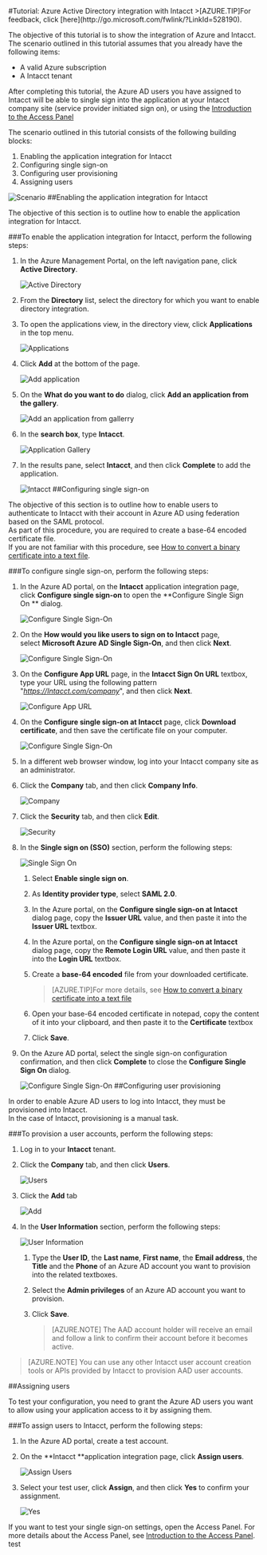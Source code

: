 <properties pageTitle="Tutorial: Azure Active Directory integration with Intacct | Microsoft Azure" description="Learn how to use Intacct with Azure Active Directory to enable single sign-on, automated provisioning, and more!." services="active-directory" authors="MarkusVi"  documentationCenter="na" manager="stevenpo"/>
<tags ms.service="active-directory" ms.devlang="na" ms.topic="article" ms.tgt_pltfrm="na" ms.workload="identity" ms.date="08/01/2015" ms.author="markvi" />
#Tutorial: Azure Active Directory integration with Intacct
>[AZURE.TIP]For feedback, click [here](http://go.microsoft.com/fwlink/?LinkId=528190).
  
The objective of this tutorial is to show the integration of Azure and Intacct.  
The scenario outlined in this tutorial assumes that you already have the following items:

-   A valid Azure subscription
-   A Intacct tenant
  
After completing this tutorial, the Azure AD users you have assigned to Intacct will be able to single sign into the application at your Intacct company site (service provider initiated sign on), or using the [Introduction to the Access Panel](https://msdn.microsoft.com/library/dn308586)
  
The scenario outlined in this tutorial consists of the following building blocks:

1.  Enabling the application integration for Intacct
2.  Configuring single sign-on
3.  Configuring user provisioning
4.  Assigning users

![Scenario](./media/active-directory-saas-intacct-tutorial/IC790030.png "Scenario")
##Enabling the application integration for Intacct
  
The objective of this section is to outline how to enable the application integration for Intacct.

###To enable the application integration for Intacct, perform the following steps:

1.  In the Azure Management Portal, on the left navigation pane, click **Active Directory**.

    ![Active Directory](./media/active-directory-saas-intacct-tutorial/IC700993.png "Active Directory")

2.  From the **Directory** list, select the directory for which you want to enable directory integration.

3.  To open the applications view, in the directory view, click **Applications** in the top menu.

    ![Applications](./media/active-directory-saas-intacct-tutorial/IC700994.png "Applications")

4.  Click **Add** at the bottom of the page.

    ![Add application](./media/active-directory-saas-intacct-tutorial/IC749321.png "Add application")

5.  On the **What do you want to do** dialog, click **Add an application from the gallery**.

    ![Add an application from gallerry](./media/active-directory-saas-intacct-tutorial/IC749322.png "Add an application from gallerry")

6.  In the **search box**, type **Intacct**.

    ![Application Gallery](./media/active-directory-saas-intacct-tutorial/IC790031.png "Application Gallery")

7.  In the results pane, select **Intacct**, and then click **Complete** to add the application.

    ![Intacct](./media/active-directory-saas-intacct-tutorial/IC790032.png "Intacct")
##Configuring single sign-on
  
The objective of this section is to outline how to enable users to authenticate to Intacct with their account in Azure AD using federation based on the SAML protocol.  
As part of this procedure, you are required to create a base-64 encoded certificate file.  
If you are not familiar with this procedure, see [How to convert a binary certificate into a text file](http://youtu.be/PlgrzUZ-Y1o).

###To configure single sign-on, perform the following steps:

1.  In the Azure AD portal, on the **Intacct** application integration page, click **Configure single sign-on** to open the **Configure Single Sign On ** dialog.

    ![Configure Single Sign-On](./media/active-directory-saas-intacct-tutorial/IC790033.png "Configure Single Sign-On")

2.  On the **How would you like users to sign on to Intacct** page, select **Microsoft Azure AD Single Sign-On**, and then click **Next**.

    ![Configure Single Sign-On](./media/active-directory-saas-intacct-tutorial/IC790034.png "Configure Single Sign-On")

3.  On the **Configure App URL** page, in the **Intacct Sign On URL** textbox, type your URL using the following pattern "*https://Intacct.com/company*", and then click **Next**.

    ![Configure App URL](./media/active-directory-saas-intacct-tutorial/IC790035.png "Configure App URL")

4.  On the **Configure single sign-on at Intacct** page, click **Download certificate**, and then save the certificate file on your computer.

    ![Configure Single Sign-On](./media/active-directory-saas-intacct-tutorial/IC790036.png "Configure Single Sign-On")

5.  In a different web browser window, log into your Intacct company site as an administrator.

6.  Click the **Company** tab, and then click **Company Info**.

    ![Company](./media/active-directory-saas-intacct-tutorial/IC790037.png "Company")

7.  Click the **Security** tab, and then click **Edit**.

    ![Security](./media/active-directory-saas-intacct-tutorial/IC790038.png "Security")

8.  In the **Single sign on (SSO)** section, perform the following steps:

    ![Single Sign On](./media/active-directory-saas-intacct-tutorial/IC790039.png "Single Sign On")

    1.  Select **Enable single sign on**.
    2.  As **Identity provider type**, select **SAML 2.0**.
    3.  In the Azure portal, on the **Configure single sign-on at Intacct** dialog page, copy the **Issuer URL** value, and then paste it into the **Issuer URL** textbox.
    4.  In the Azure portal, on the **Configure single sign-on at Intacct** dialog page, copy the **Remote Login URL** value, and then paste it into the **Login URL** textbox.
    5.  Create a **base-64 encoded** file from your downloaded certificate.
        
		>[AZURE.TIP]For more details, see [How to convert a binary certificate into a text file](http://youtu.be/PlgrzUZ-Y1o)

    6.  Open your base-64 encoded certificate in notepad, copy the content of it into your clipboard, and then paste it to the **Certificate** textbox
    7.  Click **Save**.

9.  On the Azure AD portal, select the single sign-on configuration confirmation, and then click **Complete** to close the **Configure Single Sign On** dialog.

    ![Configure Single Sign-On](./media/active-directory-saas-intacct-tutorial/IC790040.png "Configure Single Sign-On")
##Configuring user provisioning
  
In order to enable Azure AD users to log into Intacct, they must be provisioned into Intacct.  
In the case of Intacct, provisioning is a manual task.

###To provision a user accounts, perform the following steps:

1.  Log in to your **Intacct** tenant.

2.  Click the **Company** tab, and then click **Users**.

    ![Users](./media/active-directory-saas-intacct-tutorial/IC790041.png "Users")

3.  Click the **Add** tab

    ![Add](./media/active-directory-saas-intacct-tutorial/IC790042.png "Add")

4.  In the **User Information** section, perform the following steps:

    ![User Information](./media/active-directory-saas-intacct-tutorial/IC790043.png "User Information")

    1.  Type the **User ID**, the **Last name**, **First name**, the **Email address**, the **Title** and the **Phone** of an Azure AD account you want to provision into the related textboxes.
    2.  Select the **Admin privileges** of an Azure AD account you want to provision.
    3.  Click **Save**.
        
		>[AZURE.NOTE] The AAD account holder will receive an email and follow a link to confirm their account before it becomes active.

>[AZURE.NOTE] You can use any other Intacct user account creation tools or APIs provided by Intacct to provision AAD user accounts.

##Assigning users
  
To test your configuration, you need to grant the Azure AD users you want to allow using your application access to it by assigning them.

###To assign users to Intacct, perform the following steps:

1.  In the Azure AD portal, create a test account.

2.  On the **Intacct **application integration page, click **Assign users**.

    ![Assign Users](./media/active-directory-saas-intacct-tutorial/IC790044.png "Assign Users")

3.  Select your test user, click **Assign**, and then click **Yes** to confirm your assignment.

    ![Yes](./media/active-directory-saas-intacct-tutorial/IC767830.png "Yes")
  
If you want to test your single sign-on settings, open the Access Panel. For more details about the Access Panel, see [Introduction to the Access Panel](https://msdn.microsoft.com/library/dn308586).
test
